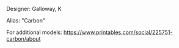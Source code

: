 Designer: Galloway, K

Alias: "Carbon"
	
For additional models:
https://www.printables.com/social/225751-carbon/about
